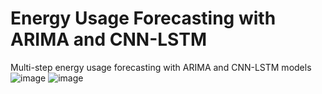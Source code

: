 # Energy Usage Forecasting with ARIMA and CNN-LSTM
Multi-step energy usage forecasting with ARIMA and CNN-LSTM models
![image](https://user-images.githubusercontent.com/29087240/194085988-7954ed9a-5d20-4e90-834c-504f9b139b26.png)
![image](https://user-images.githubusercontent.com/29087240/194086682-3695aeee-dc36-44c6-a520-711bd5c8c6e0.png)
